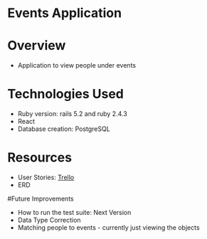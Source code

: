 # Events Application

# Overview
* Application to view people under events

# Technologies Used

* Ruby version: rails 5.2 and ruby 2.4.3
* React
* Database creation: PostgreSQL


# Resources 
* User Stories: [Trello](https://trello.com/b/ehmAs97b/dataclover-events-application)
* ERD 



#Future Improvements
* How to run the test suite:  Next Version
* Data Type Correction
* Matching people to events - currently just viewing the objects